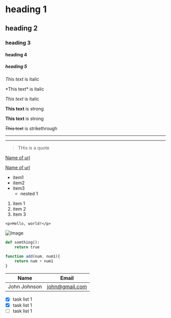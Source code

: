 # heading 1
## heading 2
### heading 3
#### heading 4
##### heading 5


<!-- italics -->
*This text* is italic

\*This text\* is italic

_This text_ is italic

<!-- strong -->
**This text** is strong

__This text__ is strong

<!-- strikethrough -->
~~This text~~ is strikethrough

<!-- horizontal rule -->

---
___ 

<!-- blockquote -->
> THis is a quote

<!-- links -->
[Name of url](http://example.com) 

[Name of url](http://example.com
"Preview url")

<!-- ul -->
* item1
* item2
* item3
    * nested 1

<!-- ol -->

1. item 1
1. item 2
1. item 3


<!-- inline code block -->
`<p>Hello, world!</p>`

<!-- images -->
![Image](https://pngimg.com/uploads/mario/small/mario_PNG115.png)


<!-- github markdown -->

<!-- Code Blocks -->
```python
def somthing():
    return true
```

```javascript
function add(num, num1){
    return num + num1
}
```

<!-- tables -->

| Name | Email |
|------| --------|
|John Johnson| john@gmail.com|


<!-- task lists -->
* [x] task list 1
* [x] task list 1
* [ ] task list 1